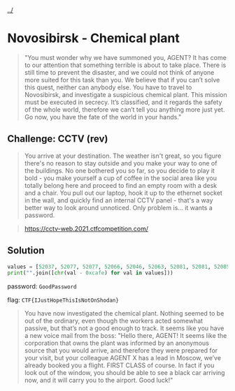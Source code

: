 [../](../)

# Novosibirsk - Chemical plant

> "You must wonder why we have summoned you, AGENT? It has come to our attention that something terrible is about to take place. There is still time to prevent the disaster, and we could not think of anyone more suited for this task than you. We believe that if you can’t solve this quest, neither can anybody else. You have to travel to Novosibirsk, and investigate a suspicious chemical plant. This mission must be executed in secrecy. It’s classified, and it regards the safety of the whole world, therefore we can’t tell you anything more just yet. Go now, you have the fate of the world in your hands."

## Challenge: CCTV (rev)

> You arrive at your destination. The weather isn't great, so you figure there's no reason to stay outside and you make your way to one of the buildings. No one bothered you so far, so you decide to play it bold - you make yourself a cup of coffee in the social area like you totally belong here and proceed to find an empty room with a desk and a chair. You pull out our laptop, hook it up to the ethernet socket in the wall, and quickly find an internal CCTV panel - that's a way better way to look around unnoticed. Only problem is... it wants a password.

> https://cctv-web.2021.ctfcompetition.com/

## Solution

```python
values = [52037, 52077, 52077, 52066, 52046, 52063, 52081, 52081, 52085, 52077, 52080, 52066]
print("".join([chr(val - 0xcafe) for val in values]))
```

password: `GoodPassword`

flag: `CTF{IJustHopeThisIsNotOnShodan}`

> You have now investigated the chemical plant. Nothing seemed to be out of the ordinary, even though the workers acted somewhat passive, but that’s not a good enough to track. It seems like you have a new voice mail from the boss: "Hello there, AGENT! It seems like the corporation that owns the plant was informed by an anonymous source that you would arrive, and therefore they were prepared for your visit, but your colleague AGENT X has a lead in Moscow, we’ve already booked you a flight. FIRST CLASS of course. In fact if you look out of the window, you should be able to see a black car arriving now, and it will carry you to the airport. Good luck!"